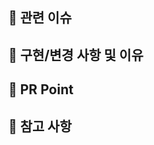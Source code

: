 ## 🍑 관련 이슈

<!-- 관련있는 이슈 번호(#000)을 적어주세요. -->

## 🍑 구현/변경 사항 및 이유

<!-- 구현/변경한 내용과 그 이유를 적어주세요. -->

## 🍑 PR Point

<!-- 리뷰어 분들이 집중적으로 보셨으면 하는 내용을 적어주세요 -->

## 🍑 참고 사항

<!-- 참고할 사항(+스크린샷)이 있다면 적어주세요. -->


